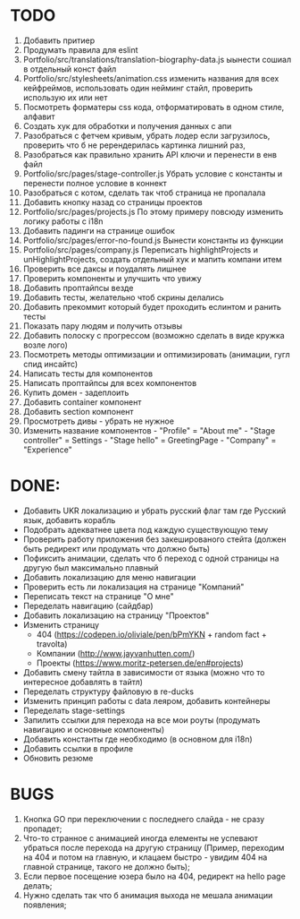 # TODO

1. Добавить притиер
2. Продумать правила для eslint
3. Portfolio/src/translations/translation-biography-data.js ыынести сошиал в отдельный конст файл
4. Portfolio/src/stylesheets/animation.css изменить названия для всех кейфреймов, использовать один нейминг стайл, проверить использую их или нет
5. Посмотреть форматеры css кода, отформатировать в одном стиле, алфавит
6. Cоздать хук для обработки и получения данных с апи
7. Разобраться с фетчем кривым, убрать лодер если загрузилось, проверить что б не ререндерилась картинка лишний раз,
8. Разобраться как правильно хранить API ключи и перенести в енв файл
9. Portfolio/src/pages/stage-controller.js Убрать условие с константы и перенести полное условие в коннект
10. Разобраться с котом, сделать так чтоб страница не пропалала
11. Добавить кнопку назад со страницы проектов
12. Portfolio/src/pages/projects.js По этому примеру повсюду изменить логику работы с i18n
13. Добавить падинги на странице ошибок
14. Portfolio/src/pages/error-no-found.js Вынести константы из функции
15. Portfolio/src/pages/company.js Переписать highlightProjects и unHighlightProjects, создать отдельный хук и мапить компани итем
16. Проверить все даксы и поудалять лишнее
17. Проверить компоненты и улучшить что увижу
18. Добавить проптайпсы везде
19. Добавить тесты, желательно чтоб скрины делались
20. Добавить прекоммит который будет проходить еслинтом и ранить тесты
21. Показать пару людям и получить отзывы
22. Добавить полоску с прогрессом (возможно сделать в виде кружка возле лого)
23. Посмотреть методы оптимизации и оптимизировать (анимации, гугл спид инсайтс)
24. Написать тесты для компонентов
25. Написать проптайпсы для всех компонентов
26. Купить домен - задеплоить
27. Добавить container компонент
28. Добавить section компонент
29. Просмотреть дивы - убрать не нужное
30. Изменить название компонентов - "Profile" = "About me" - "Stage controller" = Settings - "Stage hello" = GreetingPage - "Company" = "Experience"

# DONE:

- Добавить UKR локализацию и убрать русский флаг там где Русский язык, добавить корабль
- Подобрать адекватнее цвета под каждую существующую тему
- Проверить работу приложения без закешированого стейта (должен быть редирект или продумать что должно быть)
- Пофиксить анимации, сделать что б переход с одной страницы на другую был максимально плавный
- Добавить локализацию для меню навигации
- Проверить есть ли локализация на странице "Компаний"
- Переписать текст на странице "О мне"
- Переделать навигацию (сайдбар)
- Добавить локализацию на страницу "Проектов"
- Изменить страницу
  - 404 (https://codepen.io/oliviale/pen/bPmYKN + random fact + travolta)
  - Компании (http://www.jayvanhutten.com/)
  - Проекты (https://www.moritz-petersen.de/en#projects)
- Добавить смену тайтла в зависимости от языка (можно что то интересное добавлять в тайтл)
- Переделать структуру файловую в re-ducks
- Изменить принцип работы с data леяром, добавить контейнеры
- Переделать stage-settings
- Запилить ссылки для перехода на все мои роуты (продумать навигацию и основные компоненты)
- Добавить константы где необходимо (в основном для i18n)
- Добавить ссылки в профиле
- Обновить резюме

# BUGS

1. Кнопка GO при переключении с последнего слайда - не сразу пропадет;
2. Что-то странное с анимацией иногда елементы не успевают убраться после перехода на другую страницу (Пример, переходим на 404 и потом на главную, и клацаем быстро - увидим 404 на главной странице, такого не должно быть);
3. Если первое посещение юзера было на 404, редирект на hello page делать;
4. Нужно сделать так что б анимация выхода не мешала анимации появления;
